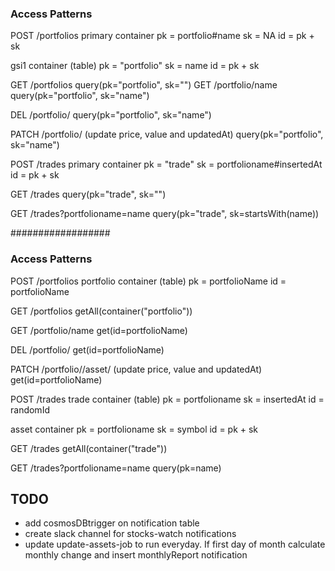 ### Access Patterns

POST /portfolios
primary container
pk = portfolio#name
sk = NA
id = pk + sk

gsi1 container (table)
pk = "portfolio"
sk = name
id = pk + sk


GET /portfolios
query(pk="portfolio", sk="")
GET /portfolio/name
query(pk="portfolio", sk="name")

DEL /portfolio/<name>
query(pk="portfolio", sk="name")

PATCH /portfolio/<name> (update price, value and updatedAt)
query(pk="portfolio", sk="name")

POST /trades
primary container
pk = "trade"
sk = portfolioname#insertedAt
id = pk + sk

GET /trades
query(pk="trade", sk="")

GET /trades?portfolioname=name
query(pk="trade", sk=startsWith(name))

##################


### Access Patterns

POST /portfolios
portfolio container (table)
pk = portfolioName
id = portfolioName


GET /portfolios
getAll(container("portfolio"))

GET /portfolio/name
get(id=portfolioName)

DEL /portfolio/<name>
get(id=portfolioName)

PATCH /portfolio/<name>/asset/<symbol> (update price, value and updatedAt)
get(id=portfolioName)

POST /trades
trade container (table)
pk = portfolioname
sk = insertedAt
id = randomId

asset container
pk = portfolioname
sk = symbol
id = pk + sk

GET /trades
getAll(container("trade"))

GET /trades?portfolioname=name
query(pk=name)

## TODO

- add cosmosDBtrigger on notification table
- create slack channel for stocks-watch notifications
- update update-assets-job to run everyday. If first day of month calculate monthly change and insert monthlyReport notification